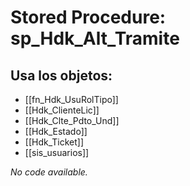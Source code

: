 # Stored Procedure: sp_Hdk_Alt_Tramite

## Usa los objetos:
- [[fn_Hdk_UsuRolTipo]]
- [[Hdk_ClienteLic]]
- [[Hdk_Clte_Pdto_Und]]
- [[Hdk_Estado]]
- [[Hdk_Ticket]]
- [[sis_usuarios]]

*No code available.*
